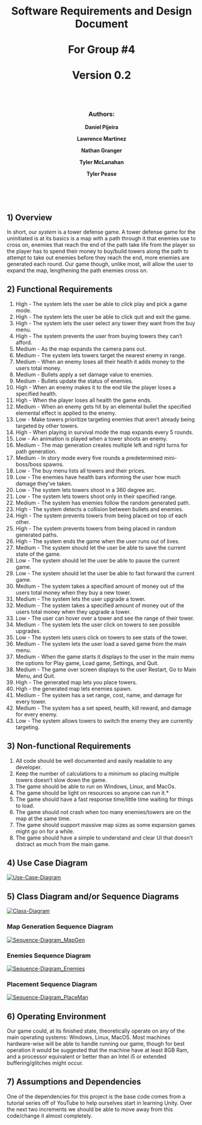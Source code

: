 <div align="center">

# Software Requirements and Design Document <br> <br> For Group #4 <br> <br> Version 0.2

<br>
<br>

### Authors:

**Daniel Pijeira**
<br>

**Lawrence Martinez**
<br>

**Nathan Granger**
<br>

**Tyler McLanahan**
<br>

**Tyler Pease**
<br>

</div>

<br>
<br>
<br>

## 1) Overview

In short, our *system* is a tower defense game. A tower defense game for the uninitiated is at its basics is a map with a path through it that enemies use to cross on, enemies that reach the end of the path take life from the player so the player has to spend their money to buy/build towers along the path to attempt to take out enemies before they reach the end, more enemies are generated each round. Our game though, unlike most, will allow the user to expand the map, lengthening the path enemies cross on.

## 2) Functional Requirements

1) High - The system lets the user be able to click play and pick a game mode.
2) High - The system lets the user be able to click quit and exit the game.
3) High - The system lets the user select any tower they want from the buy menu.
4) High - The system prevents the user from buying towers they can’t afford.
5) Medium - As the map expands the camera pans out.
6) Medium - The system lets towers target the nearest enemy in range.
7) Medium - When an enemy loses all their health it adds money to the users total money.
8) Medium - Bullets apply a set damage value to enemies.
9) Medium - Bullets update the status of enemies.
10) High - When an enemy makes it to the end tile the player loses a specified health.
11) High - When the player loses all health the game ends.
12) Medium - When an enemy gets hit by an elemental bullet the specified elemental effect is applied to the enemy.
13) Low - Make towers prioritize targeting enemies that aren’t already being targeted by other towers.
14) High - When playing in survival mode the map expands every 5 rounds.
15) Low - An animation is played when a tower shoots an enemy.
16) Medium - The map generation creates multiple left and right turns for path generation.
17) Medium - In story mode every five rounds a predetermined mini-boss/boss spawns.
18) Low - The buy menu lists all towers and their prices.
19) Low - The enemies have health bars informing the user how much damage they’ve taken.
20) Low - The system lets towers shoot in a 360 degree arc.
21) Low - The system lets towers shoot only in their specified range.
22) Medium - The system has enemies follow the random generated path.
23) High - The system detects a collision between bullets and enemies.
24) High - The system prevents towers from being placed on top of each other.
25) High - The system prevents towers from being placed in random generated paths.
26) High - The system ends the game when the user runs out of lives.
27) Medium - The system should let the user be able to save the current state of the game.
28) Low - The system should let the user be able to pause the current game.
29) Low - The system should let the user be able to fast forward the current game.
30) Medium - The system takes a specified amount of money out of the users total money when they buy a new tower.
31) Medium - The system lets the user upgrade a tower.
32) Medium - The system takes a specified amount of money out of the users total money when they upgrade a tower.
33) Low - The user can hover over a tower and see the range of their tower.
34) Medium - The system lets the user click on towers to see possible upgrades.
35) Low - The system lets users click on towers to see stats of the tower.
36) Medium - The system lets the user load a saved game from the main menu.
37) Medium - When the game starts it displays to the user in the main menu the options for Play game, Load game, Settings, and Quit.
38) Medium - The game over screen displays to the user Restart, Go to Main Menu, and Quit.
39) High - The generated map lets you place towers.
40) High - the generated map lets enemies spawn.
41) Medium - The system has a set range, cost, name, and damage for every tower.
42) Medium - The system has a set speed, health, kill reward, and damage for every enemy.
43) Low - The system allows towers to switch the enemy they are currently targeting.

## 3) Non-functional Requirements

1) All code should be well documented and easily readable to any developer.
2) Keep the number of calculations to a minimum so placing multiple towers doesn’t slow down the game.
3) The game should be able to run on Windows, Linux, and MacOs.
4) The game should be light on resources so anyone can run it.*
5) The game should have a fast response time/little time waiting for things to load.
6) The game should not crash when too many enemies/towers are on the map at the same time.
7) The game should support massive map sizes as some expansion games might go on for a while.
8) The game should have a simple to understand and clear UI that doesn’t distract as much from the main game.

## 4) Use Case Diagram

[![Use-Case-Diagram](/Docs/Diagrams/UseCaseDiagram.png)](/Docs/Diagrams/UseCaseDiagram.png)

## 5) Class Diagram and/or Sequence Diagrams

[![Class-Diagram](/Docs/Diagrams/ClassDiagram.png)](/Docs/Diagrams/ClassDiagram.png)

### Map Generation Sequence Diagram

[![Sequence-Diagram_MapGen](/Docs/Diagrams/SequenceDiagram_MapGen.png)](/Docs/Diagrams/SequenceDiagram_MapGen.png)

### Enemies Sequence Diagram

[![Sequence-Diagram_Enemies](/Docs/Diagrams/SequenceDiagram_Enemies.png)](/Docs/Diagrams/SequenceDiagram_Enemies.png)

### Placement Sequence Diagram

[![Sequence-Diagram_PlaceMan](/Docs/Diagrams/SequenceDiagram_PlaceMan.png)](/Docs/Diagrams/SequenceDiagram_PlaceMan.png)

## 6) Operating Environment

Our game could, at its finished state, theoretically operate on any of the main operating systems: Windows, Linux, MacOS. Most machines hardware-wise will be able to handle running our game, though for best operation it would be suggested that the machine have at least 8GB Ram, and a processor equivalent or better than an Intel i5 or extended buffering/glitches might occur.

## 7) Assumptions and Dependencies
  
One of the dependencies for this project is the base code comes from a tutorial series off of YouTube to help ourselves start in learning Unity. Over the next two increments we should be able to move away from this code/change it almost completely.
